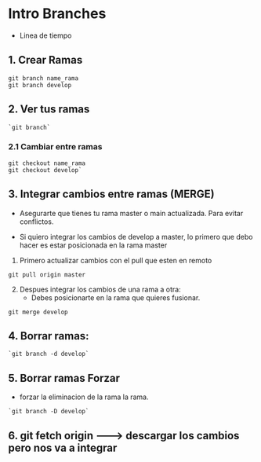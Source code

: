 # Intro Branches
- Linea de tiempo

## 1. Crear Ramas
```
git branch name_rama
git branch develop
```

## 2. Ver tus ramas
```
`git branch`
```

### 2.1 Cambiar entre ramas
```
git checkout name_rama
git checkout develop`
```

## 3. Integrar cambios entre ramas (MERGE)
- Asegurarte que tienes tu rama master o main actualizada. Para evitar conflictos.

- Si quiero integrar los cambios de develop a master, lo primero que debo hacer es estar posicionada en la rama master 

1. Primero actualizar cambios con el pull que esten en remoto
```
git pull origin master
```

2. Despues integrar los cambios de una rama a otra:
    - Debes posicionarte en la rama que quieres fusionar.
```
git merge develop
```

## 4. Borrar ramas:
```
`git branch -d develop`
```

## 5. Borrar ramas Forzar
- forzar la eliminacion de la rama la rama.
```
`git branch -D develop`
```


## 6. git fetch origin ---> descargar los cambios pero nos va a integrar










